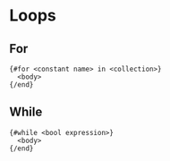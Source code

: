 # Loops
## For

```
{#for <constant name> in <collection>}
  <body>
{/end}
```

## While

```
{#while <bool expression>}
  <body>
{/end}
```
